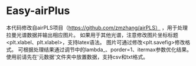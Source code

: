 # Easy-airPlus
本代码修改自airPLS项目（https://github.com/zmzhang/airPLS） ，用于处理拉曼光谱数据并输出相应图片。
如果用于其他光谱，注意修改图片坐标标题<plt.xlabel、plt.xlabel>，支持latex语法。
图片可通过修改<plt.savefig>修改格式。
可根据处理结果通过调节<airPLS>中的lambda_、porder=1、itermax参数优化结果。
使用前请先在'元数据'文件夹中放置数据，支持csv和txt格式。
